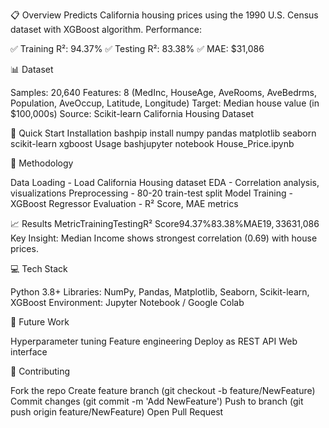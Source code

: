 📋 Overview
Predicts California housing prices using the 1990 U.S. Census dataset with XGBoost algorithm.
Performance:

✅ Training R²: 94.37%
✅ Testing R²: 83.38%
✅ MAE: $31,086


📊 Dataset

Samples: 20,640
Features: 8 (MedInc, HouseAge, AveRooms, AveBedrms, Population, AveOccup, Latitude, Longitude)
Target: Median house value (in $100,000s)
Source: Scikit-learn California Housing Dataset


🚀 Quick Start
Installation
bashpip install numpy pandas matplotlib seaborn scikit-learn xgboost
Usage
bashjupyter notebook House_Price.ipynb

🔬 Methodology

Data Loading - Load California Housing dataset
EDA - Correlation analysis, visualizations
Preprocessing - 80-20 train-test split
Model Training - XGBoost Regressor
Evaluation - R² Score, MAE metrics


📈 Results
MetricTrainingTestingR² Score94.37%83.38%MAE$19,336$31,086
Key Insight: Median Income shows strongest correlation (0.69) with house prices.

💻 Tech Stack

Python 3.8+
Libraries: NumPy, Pandas, Matplotlib, Seaborn, Scikit-learn, XGBoost
Environment: Jupyter Notebook / Google Colab


🔮 Future Work

 Hyperparameter tuning
 Feature engineering
 Deploy as REST API
 Web interface


🤝 Contributing

Fork the repo
Create feature branch (git checkout -b feature/NewFeature)
Commit changes (git commit -m 'Add NewFeature')
Push to branch (git push origin feature/NewFeature)
Open Pull Request
